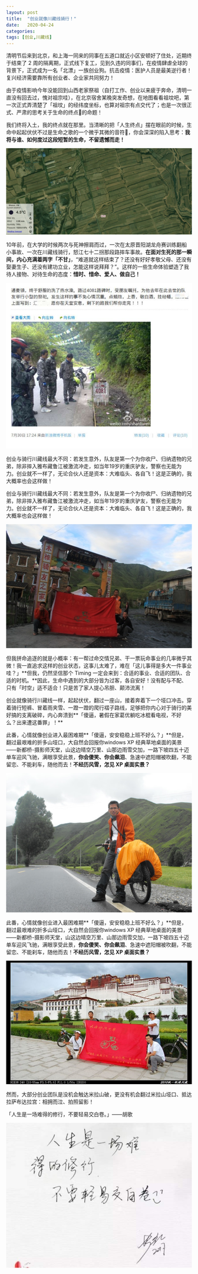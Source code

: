 ```yaml
---
layout: post
title:  "创业就像川藏线骑行！"
date:   2020-04-24
categories: 
tags: [创业,川藏线]
---
```


清明节后来到北京，和上海一同来的同事在五道口就近小区安顿好了住处，近期终于结束了 2 周的隔离期，正式线下复工，见到久违的同事们，在疫情肆虐全球的背景下，正式成为一名「北漂」一族创业狗。抗击疫情：医护人员是最美逆行者！复兴经济需要靠所有创业者、企业家共同努力！

由于疫情影响今年没能回到山西老家祭祖（自打工作、创业以来疲于奔命，清明一直没有回去过，愧对祖宗哇），在北京宿舍某晚突发奇想，在地图看看祖坟吧，第一次正式弄清楚了「祖坟」的经纬度坐标，也算对祖宗有点交代了；也是一次很正式、严肃的思考关于生命的终点🏁的命题！

我们终将入土，我的终点就在那里。当清晰的把「人生终点」摆在眼前的时候，生命中起起伏伏不过是生命之歌的一个微乎其微的音符🎵，你会深深的陷入思考：**我将与谁、如何度过这段短暂的生命，不留遗憾而走！**

![0](https://raw.githubusercontent.com/JackJin2014/JackJin2014.github.io/master/images/2020-04/0.jpeg)

10年前，在大学的时候两次与死神擦肩而过，一次在太原晋阳湖龙舟赛训练翻船小事故、一次在川藏线骑行，怒江七十二拐那段路摔车事故。**在面对生死的那一瞬间，内心充满着两字「不甘」**，“难道就这样结束了？还没有好好孝敬父母、还没有娶妻生子、还没有建功立业，怎能这样说拜拜？”。这样的一些生命体验塑造了我待人接物、对待生命的态度：**惜时、惜命、爱人、做自己！**


![3](https://raw.githubusercontent.com/JackJin2014/JackJin2014.github.io/master/images/2020-04/3.jpg)

创业与骑行川藏线最大不同：若发生意外，队友是第一个为你收尸、归纳遗物的兄弟，除非摔入雅布藏鲁江被激流冲走，如当年19岁的重庆驴友，警察也无能为力。创业就不一样了，无论合伙人还是资本：大难临头、各自飞！这是正确的，我大概率也会这样做！

创业与骑行川藏线最大不同：若发生意外，队友是第一个为你收尸、归纳遗物的兄弟，除非摔入雅布藏鲁江被激流冲走，如当年19岁的重庆驴友，警察也无能为力。创业就不一样了，无论合伙人还是资本：大难临头、各自飞！这是正确的，我大概率也会这样做！

![8](https://raw.githubusercontent.com/JackJin2014/JackJin2014.github.io/master/images/2020-04/8.jpg)

但我拼命追逐的就是小概率：有一帮过命交情兄弟、干一票玩命事业的几率微乎其微！我一直追求这样的创业状态，这事儿太难了，难在「这儿事得是多大一件事业哇？」**但我，仍然坚信那个 Timing 一定会来到：合适的事业、合适的团队、合适的时机。**因此，生命中遇到的大部分皆为过客，各自安好！没有配与不配、只有「时空」适不适合！只是苦了家人提心吊胆、颠沛流离！

创业就像骑行川藏线一样，起起伏伏，翻过一座山，接着奔着下一个垭口冲击。穿着骑行短裤、冒着雨夹雪、一蹬一蹬的爬行褶子路线，足够把你内心对于骑行的美好搞的支离破碎，内心奔溃到**「傻逼，暑假在家葛优躺吃冰棍看电视，不好么？出来遭这番罪」！**

此番，心情就像创业进入最困难期**「傻逼，安安稳稳上班不好么？」**但是，翻过最艰难的折多山垭口，大自然会回报你windows XP 经典草地桌面的美景——新都桥-摄影师天堂，山这边晴空万里、山那边雨雪交加，一路下坡四五十迈单车迎风飞驰，满眼享受此景，**你会傻笑、你会飙泪**、急速中遮阳帽被吹翻，不能留恋、不能刹车，随他而去！**不经历风雪，怎见 XP 桌面实景？**

![5](https://raw.githubusercontent.com/JackJin2014/JackJin2014.github.io/master/images/2020-04/5.jpg)

此番，心情就像创业进入最困难期**「傻逼，安安稳稳上班不好么？」**但是，翻过最艰难的折多山垭口，大自然会回报你windows XP 经典草地桌面的美景——新都桥-摄影师天堂，山这边晴空万里、山那边雨雪交加，一路下坡四五十迈单车迎风飞驰，满眼享受此景，**你会傻笑、你会飙泪**、急速中遮阳帽被吹翻，不能留恋、不能刹车，随他而去！**不经历风雪，怎见 XP 桌面实景？**

![1](https://raw.githubusercontent.com/JackJin2014/JackJin2014.github.io/master/images/2020-04/1.jpg)

然而，大部分创业团队是没机会触达米拉山破，更没有机会翻过米拉山垭口、抵达拉萨布达拉宫：相拥而泣、拍照留影！

「人生是一场难得的修行，不要轻易交白卷。」——胡歌

![胡歌写下的是：人生是一场难得的修行，不要轻易交白卷。](https://raw.githubusercontent.com/JackJin2014/JackJin2014.github.io/master/images/huge.jpeg)
